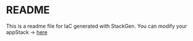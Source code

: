 # README
This is a readme file for IaC generated with StackGen.
You can modify your appStack -> [here](http://main.dev.stackgen.com/appstacks/534292e6-c29e-40db-8697-b50486de3763)
